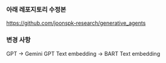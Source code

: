 ### 아래 레포지토리 수정본
https://github.com/joonspk-research/generative_agents

### 변경 사항
GPT -> Gemini
GPT Text embedding -> BART Text embedding